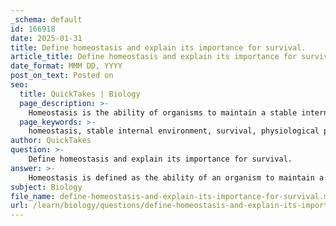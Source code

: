 ```yaml
---
_schema: default
id: 166918
date: 2025-01-31
title: Define homeostasis and explain its importance for survival.
article_title: Define homeostasis and explain its importance for survival.
date_format: MMM DD, YYYY
post_on_text: Posted on
seo:
  title: QuickTakes | Biology
  page_description: >-
    Homeostasis is the ability of organisms to maintain a stable internal environment, essential for survival, optimal functioning, adaptation to environmental changes, disease prevention, and energy efficiency.
  page_keywords: >-
    homeostasis, stable internal environment, survival, physiological processes, temperature regulation, adaptation, health, energy efficiency, metabolic processes, disease prevention
author: QuickTakes
question: >-
    Define homeostasis and explain its importance for survival.
answer: >-
    Homeostasis is defined as the ability of an organism to maintain a stable internal environment despite changes in external conditions. This regulation is crucial for the survival of living organisms, as it ensures that physiological processes can occur optimally.\n\n### Importance of Homeostasis for Survival\n\n1. **Optimal Functioning**: Homeostasis allows organisms to function effectively by regulating various internal conditions such as temperature, pH, and ion concentrations. For example, human body temperature is maintained around 37°C (98.6°F), which is essential for enzymatic reactions and overall metabolic processes.\n\n2. **Response to Environmental Changes**: Organisms face constant fluctuations in their external environment, such as changes in temperature, humidity, and availability of resources. Homeostasis enables them to adapt to these changes, ensuring that their internal conditions remain stable. For instance, when external temperatures drop, mechanisms such as shivering and vasoconstriction help maintain body temperature.\n\n3. **Survival and Reproduction**: Maintaining homeostasis is vital for survival, as it allows organisms to thrive in diverse environments. For example, aquatic organisms regulate their internal salt concentrations to survive in varying salinity levels of water. This stability is also crucial for reproduction, as many reproductive processes are sensitive to internal conditions.\n\n4. **Prevention of Disease**: Disruptions in homeostasis can lead to health issues and diseases. For instance, diabetes results from the inability to regulate blood glucose levels, leading to severe health complications. Thus, homeostatic mechanisms are essential for preventing such conditions.\n\n5. **Energy Efficiency**: Homeostasis contributes to energy efficiency by ensuring that metabolic processes are carried out under optimal conditions. This efficiency is vital for growth, reproduction, and overall maintenance of the organism.\n\nIn summary, homeostasis is a fundamental characteristic of life that plays a critical role in the survival of organisms by maintaining internal stability, enabling optimal functioning, and allowing for adaptation to environmental changes.
subject: Biology
file_name: define-homeostasis-and-explain-its-importance-for-survival.md
url: /learn/biology/questions/define-homeostasis-and-explain-its-importance-for-survival
---
```


&nbsp;